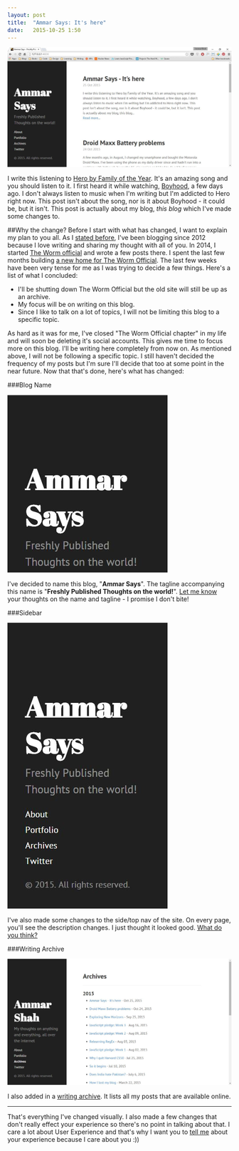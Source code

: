 ```yaml
---
layout: post
title:  "Ammar Says: It's here"
date:   2015-10-25 1:50
---
```


![Ammar Says Homepage](/../assets/ammar-says.JPG)

I write this listening to [Hero by Family of the Year](http://www.deezer.com/track/76983689?utm_source=deezer&utm_content=track-76983689&utm_term=793525815_1445720257&utm_medium=web). It's an amazing song and you should listen to it. I first heard it while watching, [Boyhood](http://www.imdb.com/title/tt1065073/), a few days ago. I don't always listen to music when I'm writing but I'm addicted to Hero right now.  This post isn't about the song, nor is it about Boyhood - it could be, but it isn't.  This post is actually about my blog, *this blog* which I've made some changes to.

##Why the change?
Before I start with what has changed, I want to explain my plan to you all. As I [stated before](/2015/07/10/so-it-begins/), I've been blogging since 2012 because I love writing and sharing my thought with all of you. In 2014, I started [The Worm official](http://thewormofficial.wordpress.com/) and wrote a few posts there. I spent the last few months building [a new home for The Worm Official](http://thewormofficial.github.io/). The last few weeks have been very tense for me as I was trying to decide a few things. Here's a list of what I concluded:

 - I'll be shutting down The Worm Official but the old site will still be up as an archive.
 - My focus will be on writing on this blog.
 - Since I like to talk on a lot of topics, I will not be limiting this blog to a specific topic.

As hard as it was for me, I've closed  "The Worm Official chapter" in my life and will soon be deleting it's social accounts. This gives me time to focus more on this blog. I'll be writing here completely from now on. As mentioned above, I will not be following a specific topic. I still haven't decided the frequency of my posts but I'm sure I'll decide that too at some point in the near future. Now that that's done, here's what has changed:

###Blog Name

![Ammar Says Homepage](/../assets/blog-name.JPG)

I've decided to name this blog, "**Ammar Says**". The tagline accompanying this name is "**Freshly Published Thoughts on the world!**". [Let me know](https://twitter.com/AmmarAliShahK) your thoughts on the name and tagline - I promise I don't bite!

###Sidebar

![Ammar Says Homepage](/../assets/sidebar.JPG)

I've also made some changes to the side/top nav of the site. On every page, you'll see the description changes. I just thought it looked good. [What do you think?](https://twitter.com/AmmarAliShahK)

###Writing Archive

![Ammar Says Homepage](/../assets/archive.JPG)

I also added in a [writing archive](/writing/). It lists all my posts that are available online.

----------

That's everything I've changed visually. I also made a few changes that don't really effect your experience so there's no point in talking about that. I care a lot about User Experience and that's why I want you to [tell me](https://twitter.com/AmmarAliShahK) about your experience because I care about you :))
